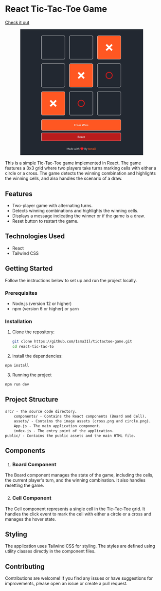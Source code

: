 # React Tic-Tac-Toe Game
[Check it out](https://1sma31l.github.io/tictactoe-game)
<div style="width:80%; margin: auto;">

![Preview](./src/assets/preview.png) 
</div>
This is a simple Tic-Tac-Toe game implemented in React. The game features a 3x3 grid where two players take turns marking cells with either a circle or a cross. The game detects the winning combination and highlights the winning cells, and also handles the scenario of a draw.

## Features

- Two-player game with alternating turns.
- Detects winning combinations and highlights the winning cells.
- Displays a message indicating the winner or if the game is a draw.
- Reset button to restart the game.

## Technologies Used

- React
- Tailwind CSS

## Getting Started

Follow the instructions below to set up and run the project locally.

### Prerequisites

- Node.js (version 12 or higher)
- npm (version 6 or higher) or yarn

### Installation

1. Clone the repository:
   ```sh
   git clone https://github.com/1sma31l/tictactoe-game.git
   cd react-tic-tac-to
2.  Install the dependencies:
```sh
npm install
```
3. Running the project 

```sh
npm run dev
```
## Project Structure

    src/ - The source code directory.
        components/ - Contains the React components (Board and Cell).
        assets/ - Contains the image assets (cross.png and circle.png).
        App.js - The main application component.
        index.js - The entry point of the application.
    public/ - Contains the public assets and the main HTML file.
    
## Components

1. ### Board Component

The Board component manages the state of the game, including the cells, the current player's turn, and the winning combination. It also handles resetting the game.

2. ### Cell Component

The Cell component represents a single cell in the Tic-Tac-Toe grid. It handles the click event to mark the cell with either a circle or a cross and manages the hover state.

## Styling

The application uses Tailwind CSS for styling. The styles are defined using utility classes directly in the component files.

## Contributing

Contributions are welcome! If you find any issues or have suggestions for improvements, please open an issue or create a pull request.

